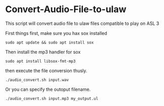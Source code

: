 # Convert-Audio-File-to-ulaw
This script will convert audio file to ulaw files compatible to play on ASL 3

First things first, make sure you hax sox installed
```
sudo apt update && sudo apt install sox
```

Then install the mp3 handler for sox
```
sudo apt install libsox-fmt-mp3
```

then execute the file conversion thusly.

```
./audio_convert.sh input.wav
```

Or you can specify the outoput filename.
```
./audio_convert.sh input.mp3 my_output.ul
```


